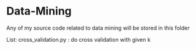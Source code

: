 # Data-Mining
Any of my source code related to data mining will be stored in this folder

List:
cross_validation.py	: do cross validation with given k
